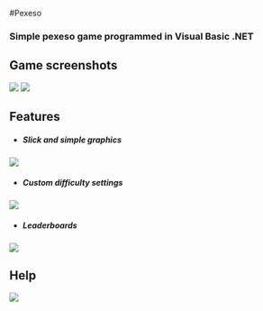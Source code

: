 #Pexeso

### Simple pexeso game programmed in Visual Basic .NET

## Game screenshots
<img src="http://i.imgur.com/0QoSyp7.png">
<img src="http://i.imgur.com/0g7wYxh.png">

## Features
* ##### Slick and simple graphics
<img src="http://i.imgur.com/swPIY7k.png">


* ##### Custom difficulty settings
<img src="http://i.imgur.com/ZF8xSNF.png">


* ##### Leaderboards
<img src="http://i.imgur.com/62Azli2.png">

## Help
<img src="http://i.imgur.com/cvFjIRV.png">
